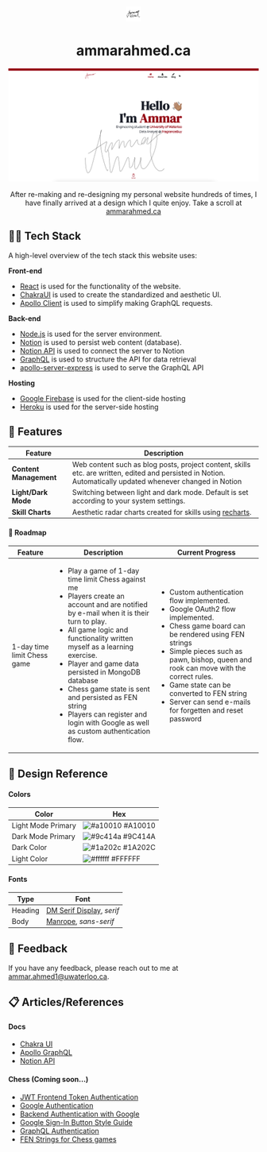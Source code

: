 
<p align="center">
    <img width="30"  alt="ammarahmed.ca Website Logo" src="./images/LogoIcon.png?raw=true">
</p>
<h1 align="center">ammarahmed.ca</h1>
<p align="center">
    <img width="1423" alt="ammarahmed.ca landing page" src="./images/HomePage.png?raw=true">
</p>
<p align="center">After re-making and re-designing my personal website hundreds of times, I have finally arrived at a design which I quite enjoy. Take a scroll at <a href="https://ammarahmed.ca">ammarahmed.ca</a></p>


## 👨‍💻 Tech Stack

A high-level overview of the tech stack this website uses: 

**Front-end**
- [React](https://reactjs.org/) is used for the functionality of the website.
- [ChakraUI](https://chakra-ui.com/) is used to create the standardized and aesthetic UI. 
- [Apollo Client](https://www.apollographql.com/docs/react/) is used to simplify making GraphQL requests.

**Back-end**
- [Node.js](https://nodejs.org/en/) is used for the server environment.
- [Notion](https://www.notion.so/product?fredir=1) is used to persist web content (database).
- [Notion API](https://developers.notion.com/) is used to connect the server to Notion 
- [GraphQL](https://graphql.org/) is used to structure the API for data retrieval
- [apollo-server-express](https://www.apollographql.com/docs/apollo-server/integrations/middleware/#apollo-server-express) is used to serve the GraphQL API

**Hosting**
- [Google Firebase](https://firebase.google.com/) is used for the client-side hosting
- [Heroku](https://www.heroku.com/what) is used for the server-side hosting 

## 🔧 Features

| Feature | Description |
| ------- | ----------- |
| **Content Management** | Web content such as blog posts, project content, skills etc. are written, edited and persisted in Notion. Automatically updated whenever changed in Notion |
| **Light/Dark Mode** | Switching between light and dark mode. Default is set according to your system settings. |
| **Skill Charts** | Aesthetic radar charts created for skills using [recharts](https://recharts.org/en-US). |


#### 🚧 Roadmap

| Feature | Description | Current Progress | 
| ------- | ----------- | ---------------- |
| 1-day time limit Chess game | <ul><li>Play a game of 1-day time limit Chess against me</li><li>Players create an account and are notified by e-mail when it is their turn to play. </li><li>All game logic and functionality written myself as a learning exercise.</li><li>Player and game data persisted in MongoDB database</li><li>Chess game state is sent and persisted as FEN string</li><li>Players can register and login with Google as well as custom authentication flow.</li></ul> | <ul><li>Custom authentication flow implemented.</li><li>Google OAuth2 flow implemented.</li><li>Chess game board can be rendered using FEN strings</li><li>Simple pieces such as pawn, bishop, queen and rook can move with the correct rules.</li><li>Game state can be converted to FEN string</li><li>Server can send e-mails for forgetten and reset password</li></ul> |

## 🎨 Design Reference
#### Colors

| Color             | Hex                                                                |
| ----------------- | ------------------------------------------------------------------ |
| Light Mode Primary | ![#a10010](https://via.placeholder.com/10/a10010?text=+) #A10010 |
| Dark Mode Primary | ![#9c414a](https://via.placeholder.com/10/9c414a?text=+) #9C414A |
| Dark Color | ![#1a202c](https://via.placeholder.com/10/1a202c?text=+) #1A202C |
| Light Color| ![#ffffff](https://via.placeholder.com/10/ffffff?text=+) #FFFFFF |

#### Fonts
| Type | Font |
| ---- | ---- |
| Heading | [DM Serif Display](https://fonts.google.com/specimen/DM+Serif+Display), *serif* |
| Body | [Manrope](https://fonts.google.com/specimen/Manrope), *sans-serif* | 

## 💬 Feedback

If you have any feedback, please reach out to me at ammar.ahmed1@uwaterloo.ca.

## 📋 Articles/References

#### Docs
- [Chakra UI](https://chakra-ui.com/docs/components/overview)
- [Apollo GraphQL](https://www.apollographql.com/docs/)
- [Notion API](https://developers.notion.com/reference/intro)

#### Chess (Coming soon...)

- [JWT Frontend Token Authentication](https://medium.com/ovrsea/token-authentication-with-react-and-apollo-client-a-detailed-example-a3cc23760e9)
- [Google Authentication](https://dev.to/sivaneshs/add-google-login-to-your-react-apps-in-10-mins-4del)
- [Backend Authentication with Google](https://developers.google.com/identity/sign-in/web/backend-auth)
- [Google Sign-In Button Style Guide](https://developers.google.com/identity/branding-guidelines)
- [GraphQL Authentication](https://www.youtube.com/watch?v=dBuU61ABEDs)
- [FEN Strings for Chess games](https://en.wikipedia.org/wiki/Forsyth%E2%80%93Edwards_Notation)





